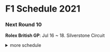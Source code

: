 # F1 Schedule 2021

### Next Round 10

**Rolex British GP**: Jul 16 ~ 18. Silverstone Circuit

<details>
<summary>more schedule</summary>
<br>

| DATE | RACE | CIRCUIT | WINNER/LIGHTS OUT  |
|---|---|---|---|
| Mar 26 - 28  | Bahrain GP | Bahrain International Circuit | L. Hamilton  |
| Apr 16 - 18  | Emilia Romagna GP | Autodromo Enzo e Dino Ferrari | M. Verstappen  |
| Apr 30 - May 2  | Portuguese GP | Autódromo Internacional Do Algarve | L. Hamilton  |
| May 7 - 9  | Spanish GP | Circuit de Barcelona-Catalunya | L. Hamilton  |
| May 20 - 23  | Monaco GP | Circuit de Monaco | M. Verstappen  |
| Jun 4 - 6  | Socar Azerbaijan GP | Baku City Circuit | S. Pérez  |
| Jun 18 - 20  | French GP | Circuit Paul Ricard | M. Verstappen  |
| Jun 25 - 27  | Austrian GP | Red Bull Ring | M. Verstappen  |
| Jul 2 - 4  | Austrian GP 2 | Red Bull Ring | M. Verstappen  |
| **Jul 16 - 18**  | **Rolex British GP** | **Silverstone Circuit** | **Jul 18 - 11:00 pm**  |
| Jul 30 - Aug 1  | Hungarian GP | Hungaroring | Aug 1 - 10:00 pm  |
| Aug 27 - 29  | Belgian GP | Circuit de Spa-Francorchamps | Aug 29 - 10:00 pm  |
| Sep 3 - 5  | Netherlands GP | Circuit Park Zandvoort | Sep 5 - 10:00 pm  |
| Sep 10 - 12  | Italian GP | Autodromo Nazionale Monza | Sep 12 - 10:00 pm  |
| Sep 24 - 26  | Russian GP | Sochi Autodrom | Sep 26 - 8:00 pm |
| Oct 1 - 3  | Turkish GP | Istanbul Racing Circuit | Oct 3 - 7:10 pm  |
| Oct 8 - 10  | Japanese GP | Suzuka International Racing Course | Oct 10 - 2:00 pm  |
| Oct 22 - 24  | United States GP | Circuit of the Americas | Oct 25 - 4:00 am  |
| Oct 29 - 31  | Mexican GP | Autodromo Hermanos Rodriguez | Nov 1 - 4:00 am  |
| Nov 5 - 7  | Brazilian GP | Autodromo Jose Carlos Pace | Nov 8 - 1:00 am  |
| Nov 19 - 21  | Australian GP | Melbourne Grand Prix Circuit | Canceled  |
| Dec 3 - 5  | Saudi Arabian GP | Jeddah Street Circuit | Dec 6 - 1:00 am  |
| Dec 10 - 12  | Etihad Airways Abu Dhabi GP |Yas Marina Circuit | Dec 12 - 10:00 pm |

</details>
